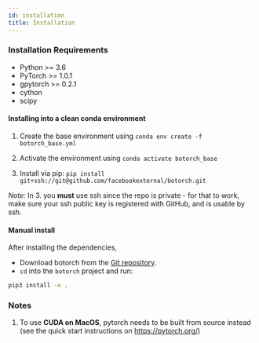 ```yaml
---
id: installation
title: Installation
---
```


### Installation Requirements

- Python >= 3.6
- PyTorch >= 1.0.1
- gpytorch >= 0.2.1
- cython
- scipy


#### Installing into a clean conda environment

1. Create the base environment using `conda env create -f botorch_base.yml`

2. Activate the environment using `conda activate botorch_base`

3. Install via pip: `pip install git+ssh://git@github.com/facebookexternal/botorch.git`

*Note:* In 3. you **must** use ssh since the repo is private - for that to work, make
sure your ssh public key is registered with GitHub, and is usable by ssh.


#### Manual install

After installing the dependencies,
* Download botorch from the [Git repository](https://github.com/facebookexternal/botorch).
* `cd` into the `botorch` project and run:

```bash
pip3 install -e .
```


### Notes

1. To use **CUDA on MacOS**, pytorch needs to be built from source instead
  (see the quick start instructions on https://pytorch.org/)
